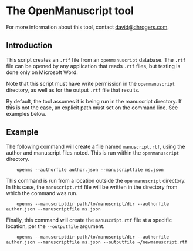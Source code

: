 # The OpenManuscript tool

For more information about this tool, contact david@dhrogers.com.

## Introduction

This script creates an `.rtf` file from an `openmanuscript` database. 
The `.rtf` file can be opened by any application that reads `.rtf` files, 
but testing is done only on Microsoft Word.

Note that this script must have write permission in the `openmanuscript`
directory, as well as for the output `.rtf` file that results.

By default, the tool assumes it is being run in the manuscript directory. If
this is not the case, an explicit path must set on the command line. See
examples below.

## Example

The following command will create a file named `manuscript.rtf`, using the
author and manuscript files noted. This is run within the `openmanuscript`
directory.

```
    openms --authorfile author.json --manuscriptfile ms.json
```

This command is run from a location outside the `openmanuscript` directory. In
this case, the `manuscript.rtf` file will be written in the directory from which
the command was run.

```
    openms --manuscriptdir path/to/manuscript/dir --authorfile author.json --manuscriptfile ms.json
```

Finally, this command will create the `manuscript.rtf` file at a specific
location, per the `--outputfile` argument.

```
    openms --manuscriptdir path/to/manuscript/dir --authorfile author.json --manuscriptfile ms.json --outputfile ~/newmanuscript.rtf
```


